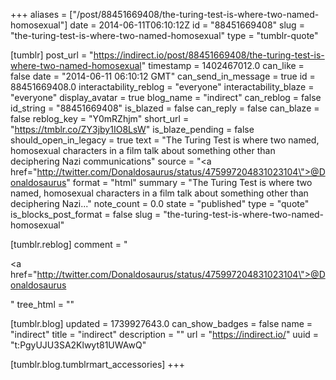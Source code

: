 +++
aliases = ["/post/88451669408/the-turing-test-is-where-two-named-homosexual"]
date = 2014-06-11T06:10:12Z
id = "88451669408"
slug = "the-turing-test-is-where-two-named-homosexual"
type = "tumblr-quote"

[tumblr]
post_url = "https://indirect.io/post/88451669408/the-turing-test-is-where-two-named-homosexual"
timestamp = 1402467012.0
can_like = false
date = "2014-06-11 06:10:12 GMT"
can_send_in_message = true
id = 88451669408.0
interactability_reblog = "everyone"
interactability_blaze = "everyone"
display_avatar = true
blog_name = "indirect"
can_reblog = false
id_string = "88451669408"
is_blazed = false
can_reply = false
can_blaze = false
reblog_key = "Y0mRZhjm"
short_url = "https://tmblr.co/ZY3jby1IO8LsW"
is_blaze_pending = false
should_open_in_legacy = true
text = "The Turing Test is where two named, homosexual characters in a film talk about something other than deciphering Nazi communications"
source = "<a href=\"http://twitter.com/Donaldosaurus/status/475997204831023104\">@Donaldosaurus</a>"
format = "html"
summary = "The Turing Test is where two named, homosexual characters in a film talk about something other than deciphering Nazi..."
note_count = 0.0
state = "published"
type = "quote"
is_blocks_post_format = false
slug = "the-turing-test-is-where-two-named-homosexual"

[tumblr.reblog]
comment = "<p><a href=\"http://twitter.com/Donaldosaurus/status/475997204831023104\">@Donaldosaurus</a></p>"
tree_html = ""

[tumblr.blog]
updated = 1739927643.0
can_show_badges = false
name = "indirect"
title = "indirect"
description = ""
url = "https://indirect.io/"
uuid = "t:PgyUJU3SA2Klwyt81UWAwQ"

[tumblr.blog.tumblrmart_accessories]
+++

